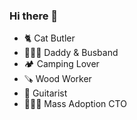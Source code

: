 ### Hi there 👋

<!--
**0gusxo0/0gusxo0** is a ✨ _special_ ✨ repository because its `README.md` (this file) appears on your GitHub profile.

Here are some ideas to get you started:

- 🔭 I’m currently working on ...
- 🌱 I’m currently learning ...
- 👯 I’m looking to collaborate on ...
- 🤔 I’m looking for help with ...
- 💬 Ask me about ...
- 📫 How to reach me: ...
- 😄 Pronouns: ...
- ⚡ Fun fact: ...
-->

- 🐈 Cat Butler
- 👨‍👩‍👦 Daddy & Busband
- 🏕 Camping Lover
- 🪚 Wood Worker
- 🎸 Guitarist
- 👨🏻‍💻 Mass Adoption CTO

